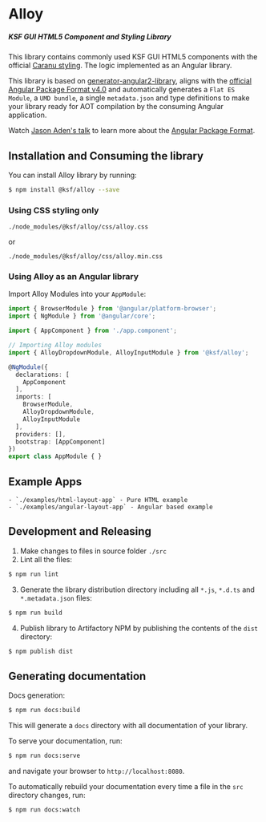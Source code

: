 Alloy
===========

##### KSF GUI HTML5 Component and Styling Library

This library contains commonly used KSF GUI HTML5 components with the official [Caranu styling](https://confluence.it.keysight.com/display/guiGuild/Visual+Style+Guide+-+Both+Schemes+-+Updated?preview=/39592284/39592281/Keysight-Style_Guide2.pdf).
The logic implemented as an Angular library.


This library is based on [generator-angular2-library](https://github.com/jvandemo/generator-angular2-library), aligns with the [official Angular Package Format v4.0](https://goo.gl/AMOU5G) and automatically generates a `Flat ES Module`, a `UMD bundle`, a single `metadata.json` and type definitions to make your library ready for AOT compilation by the consuming Angular application.

Watch [Jason Aden's talk](https://www.youtube.com/watch?v=unICbsPGFIA) to learn more about the [Angular Package Format]((https://goo.gl/AMOU5G)).

## Installation and Consuming the library

You can install Alloy library by running:

```bash
$ npm install @ksf/alloy --save
```

### Using CSS styling only

```
./node_modules/@ksf/alloy/css/alloy.css
```
or
```
./node_modules/@ksf/alloy/css/alloy.min.css

```

### Using Alloy as an Angular library

Import Alloy Modules into your `AppModule`:

```typescript
import { BrowserModule } from '@angular/platform-browser';
import { NgModule } from '@angular/core';

import { AppComponent } from './app.component';

// Importing Alloy modules
import { AlloyDropdownModule, AlloyInputModule } from '@ksf/alloy';

@NgModule({
  declarations: [
    AppComponent
  ],
  imports: [
    BrowserModule,
    AlloyDropdownModule,
    AlloyInputModule
  ],
  providers: [],
  bootstrap: [AppComponent]
})
export class AppModule { }
```

## Example Apps
    - `./examples/html-layout-app` - Pure HTML example
    - `./examples/angular-layout-app` - Angular based example


## Development and Releasing

1. Make changes to files in source folder `./src`
2. Lint all the files:
```bash
$ npm run lint
```

3. Generate the library distribution directory including all `*.js`, `*.d.ts` and `*.metadata.json` files:
```bash
$ npm run build
```

4. Publish library to Artifactory NPM by publishing the contents of the `dist` directory:
```bash
$ npm publish dist
```

## Generating documentation

Docs generation:
```bash
$ npm run docs:build
```

This will generate a `docs` directory with all documentation of your library.

To serve your documentation, run:

```bash
$ npm run docs:serve
```

and navigate your browser to `http://localhost:8080`.

To automatically rebuild your documentation every time a file in the `src` directory changes, run:

```bash
$ npm run docs:watch
```
